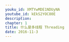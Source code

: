 ```yaml
---
youku_id: XMTYwMDE1NDUyNA
youtube_id: kEkS2YOC80E
description: 
chapter: 1
title: 什么是多线程 Threading
date: 2016-11-3
---
```



